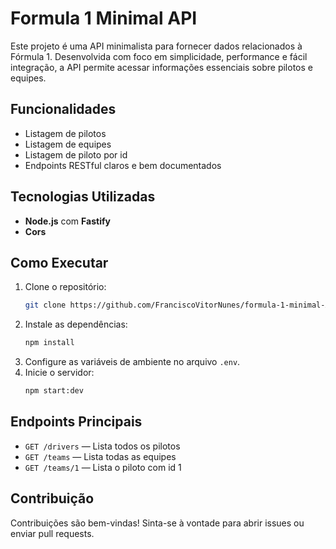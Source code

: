 # Formula 1 Minimal API

Este projeto é uma API minimalista para fornecer dados relacionados à Fórmula 1. Desenvolvida com foco em simplicidade, performance e fácil integração, a API permite acessar informações essenciais sobre pilotos e equipes.

## Funcionalidades

- Listagem de pilotos
- Listagem de equipes
- Listagem de piloto por id
- Endpoints RESTful claros e bem documentados

## Tecnologias Utilizadas

- **Node.js** com **Fastify**
- **Cors** 

## Como Executar

1. Clone o repositório:
    ```bash
    git clone https://github.com/FranciscoVitorNunes/formula-1-minimal-API.git
    ```
2. Instale as dependências:
    ```bash
    npm install
    ```
3. Configure as variáveis de ambiente no arquivo `.env`.
4. Inicie o servidor:
    ```bash
    npm start:dev
    ```

## Endpoints Principais

- `GET /drivers` — Lista todos os pilotos
- `GET /teams` — Lista todas as equipes
- `GET /teams/1` — Lista o piloto com id 1

## Contribuição

Contribuições são bem-vindas! Sinta-se à vontade para abrir issues ou enviar pull requests.

